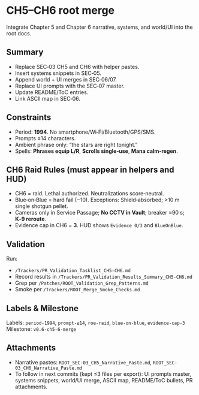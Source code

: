 # CH5–CH6 root merge

Integrate Chapter 5 and Chapter 6 narrative, systems, and world/UI into the root docs.

## Summary
- Replace SEC‑03 CH5 and CH6 with helper pastes.
- Insert systems snippets in SEC‑05.
- Append world + UI merges in SEC‑06/07.
- Replace UI prompts with the SEC‑07 master.
- Update README/ToC entries.
- Link ASCII map in SEC‑06.

## Constraints
- Period: **1994**. No smartphone/Wi‑Fi/Bluetooth/GPS/SMS.
- Prompts ≤14 characters.
- Ambient phrase only: “the stars are right tonight.”
- Spells: **Phrases equip L/R**, **Scrolls single‑use**, **Mana calm‑regen**.

## CH6 Raid Rules (must appear in helpers and HUD)
- CH6 = raid. Lethal authorized. Neutralizations score‑neutral.
- Blue‑on‑Blue = hard fail (−10). Exceptions: Shield‑absorbed; >10 m single shotgun pellet.
- Cameras only in Service Passage; **No CCTV in Vault**; breaker ≈90 s; **K‑9 reroute**.
- Evidence cap in CH6 = **3**. HUD shows `Evidence 0/3` and `BlueOnBlue`.

## Validation
Run:
- `/Trackers/PR_Validation_Tasklist_CH5-CH6.md`
- Record results in `/Trackers/PR_Validation_Results_Summary_CH5-CH6.md`
- Grep per `/Patches/ROOT_Validation_Grep_Patterns.md`
- Smoke per `/Trackers/ROOT_Merge_Smoke_Checks.md`

## Labels & Milestone
Labels: `period-1994`, `prompt-≤14`, `roe-raid`, `blue-on-blue`, `evidence-cap-3`  
Milestone: `v0.6-ch5-6-merge`

## Attachments
- Narrative pastes: `ROOT_SEC-03_CH5_Narrative_Paste.md`, `ROOT_SEC-03_CH6_Narrative_Paste.md`
- To follow in next commits (kept ≤3 files per export): UI prompts master, systems snippets, world/UI merge, ASCII map, README/ToC bullets, PR attachments.
